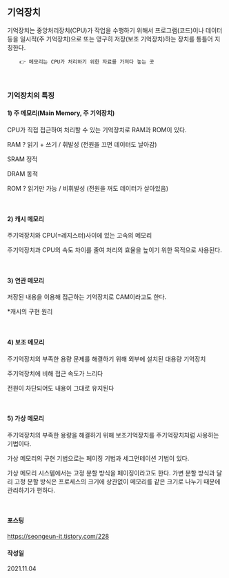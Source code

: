 ## 기억장치


기억장치는 중앙처리장치(CPU)가 작업을 수행하기 위해서 프로그램(코드)이나 데이터 등을 일시적(주 기억장치)으로 또는 영구히 저장(보조 기억장치)하는 장치를 통틀어 지칭한다.

        👉 메모리는 CPU가 처리하기 위한 자료를 가져다 놓는 곳

<br>

### 기억장치의 특징
#### 1) 주 메모리(Main Memory, 주 기억장치)

CPU가 직접 접근하여 처리할 수 있는 기억장치로 RAM과 ROM이 있다.



RAM ? 읽기 + 쓰기 / 휘발성 (전원을 끄면 데이터도 날아감)

SRAM 정적

DRAM 동적

ROM ? 읽기만 가능 / 비휘발성 (전원을 꺼도 데이터가 살아있음)


<br>

#### 2) 캐시 메모리

주기억장치와 CPU(=레지스터)사이에 있는 고속의 메모리

주기억장치과 CPU의 속도 차이를 줄여 처리의 효율을 높이기 위한 목적으로 사용된다.


<br>

#### 3) 연관 메모리

저장된 내용을 이용해 접근하는 기억장치로 CAM이라고도 한다.

*캐시의 구현 원리


<br>

#### 4) 보조 메모리

주기억장치의 부족한 용량 문제를 해결하기 위해 외부에 설치된 대용량 기억장치

주기억장치에 비해 접근 속도가 느리다

전원이 차단되어도 내용이 그대로 유지된다


<br>

#### 5) 가상 메모리

주기억장치의 부족한 용량을 해결하기 위해 보조기억장치를 주기억장치처럼 사용하는 기법이다.

가상 메모리의 구현 기법으로는 페이징 기법과 세그먼테이션 기법이 있다.

가상 메모리 시스템에서는 고정 분할 방식을 페이징이라고도 한다. 가변 분할 방식과 달리 고정 분할 방식은 프로세스의 크기에 상관없이 메모리를 같은 크기로 나누기 때문에 관리하기가 편하다.

<br>

#### 포스팅
https://seongeun-it.tistory.com/228

#### 작성일
2021.11.04